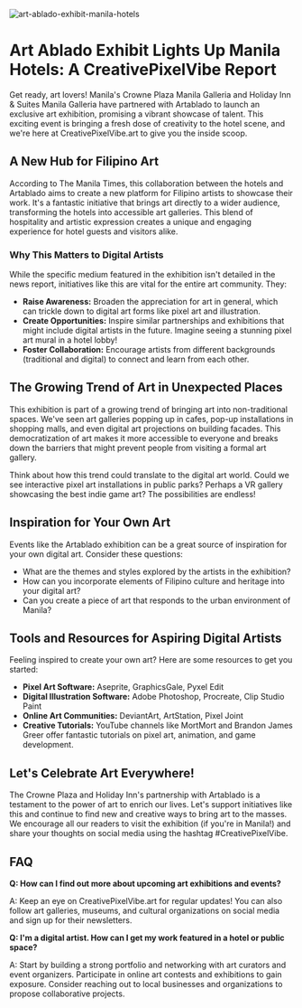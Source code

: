 ![art-ablado-exhibit-manila-hotels](https://images.pexels.com/photos/1674049/pexels-photo-1674049.jpeg?auto=compress&cs=tinysrgb&fit=crop&h=627&w=1200)

# Art Ablado Exhibit Lights Up Manila Hotels: A CreativePixelVibe Report

Get ready, art lovers! Manila's Crowne Plaza Manila Galleria and Holiday Inn & Suites Manila Galleria have partnered with Artablado to launch an exclusive art exhibition, promising a vibrant showcase of talent. This exciting event is bringing a fresh dose of creativity to the hotel scene, and we're here at CreativePixelVibe.art to give you the inside scoop.

## A New Hub for Filipino Art

According to The Manila Times, this collaboration between the hotels and Artablado aims to create a new platform for Filipino artists to showcase their work. It's a fantastic initiative that brings art directly to a wider audience, transforming the hotels into accessible art galleries. This blend of hospitality and artistic expression creates a unique and engaging experience for hotel guests and visitors alike.

### Why This Matters to Digital Artists

While the specific medium featured in the exhibition isn't detailed in the news report, initiatives like this are vital for the entire art community. They:

*   **Raise Awareness:** Broaden the appreciation for art in general, which can trickle down to digital art forms like pixel art and illustration.
*   **Create Opportunities:** Inspire similar partnerships and exhibitions that might include digital artists in the future. Imagine seeing a stunning pixel art mural in a hotel lobby!
*   **Foster Collaboration:** Encourage artists from different backgrounds (traditional and digital) to connect and learn from each other.

## The Growing Trend of Art in Unexpected Places

This exhibition is part of a growing trend of bringing art into non-traditional spaces. We've seen art galleries popping up in cafes, pop-up installations in shopping malls, and even digital art projections on building facades. This democratization of art makes it more accessible to everyone and breaks down the barriers that might prevent people from visiting a formal art gallery.

Think about how this trend could translate to the digital art world. Could we see interactive pixel art installations in public parks? Perhaps a VR gallery showcasing the best indie game art? The possibilities are endless!

## Inspiration for Your Own Art

Events like the Artablado exhibition can be a great source of inspiration for your own digital art. Consider these questions:

*   What are the themes and styles explored by the artists in the exhibition?
*   How can you incorporate elements of Filipino culture and heritage into your digital art?
*   Can you create a piece of art that responds to the urban environment of Manila?

## Tools and Resources for Aspiring Digital Artists

Feeling inspired to create your own art? Here are some resources to get you started:

*   **Pixel Art Software:** Aseprite, GraphicsGale, Pyxel Edit
*   **Digital Illustration Software:** Adobe Photoshop, Procreate, Clip Studio Paint
*   **Online Art Communities:** DeviantArt, ArtStation, Pixel Joint
*   **Creative Tutorials:** YouTube channels like MortMort and Brandon James Greer offer fantastic tutorials on pixel art, animation, and game development.

## Let's Celebrate Art Everywhere!

The Crowne Plaza and Holiday Inn's partnership with Artablado is a testament to the power of art to enrich our lives. Let's support initiatives like this and continue to find new and creative ways to bring art to the masses. We encourage all our readers to visit the exhibition (if you're in Manila!) and share your thoughts on social media using the hashtag #CreativePixelVibe.

## FAQ

**Q: How can I find out more about upcoming art exhibitions and events?**

A: Keep an eye on CreativePixelVibe.art for regular updates! You can also follow art galleries, museums, and cultural organizations on social media and sign up for their newsletters.

**Q: I'm a digital artist. How can I get my work featured in a hotel or public space?**

A: Start by building a strong portfolio and networking with art curators and event organizers. Participate in online art contests and exhibitions to gain exposure. Consider reaching out to local businesses and organizations to propose collaborative projects.

